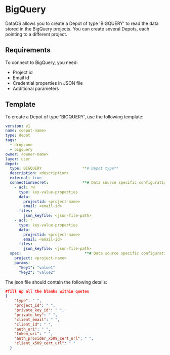 # **BigQuery**

DataOS allows you to create a Depot of type 'BIGQUERY' to read the data stored in the BigQuery projects. You can create several Depots, each pointing to a different project.

## **Requirements**

To connect to BigQuery, you need:

- Project id
- Email id
- Credential properties in JSON file
- Additional parameters

## **Template**

To create a Depot of type 'BIGQUERY', use the following template:

```yaml
version: v1
name: <depot-name>
type: depot
tags:
  - dropzone
  - bigquery
owner: <owner-name>
layer: user
depot:
  type: BIGQUERY                  **# Depot type**
  description: <description>
  external: true
  connectionSecret:               **# Data source specific configurations**
    - acl: rw
      type: key-value-properties
      data:
        projectid: <project-name>
        email: <email-id>
      files:
        json_keyfile: <json-file-path>
    - acl: r
      type: key-value-properties
      data:
        projectid: <project-name>
        email: <email-id>
      files:
        json_keyfile: <json-file-path>
  spec:                            **# Data source specific configurations**
    project: <project-name>
    params:
      "key1": "value1"
      "key2": "value2"
```

The json file should contain the following details:

```json
#fill up all the blanks within quotes
{
    "type": " ", 
    "project_id": " ",
    "private_key_id": " ",
    "private_key": " ",
    "client_email": " ",
    "client_id": " ",
    "auth_uri": " ",
    "token_uri": " ",
    "auth_provider_x509_cert_url": " ",
    "client_x509_cert_url": " "
  }
```